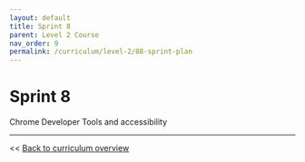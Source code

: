 ```yaml
---
layout: default
title: Sprint 8
parent: Level 2 Course
nav_order: 9
permalink: /curriculum/level-2/08-sprint-plan
---
```


# Sprint 8
Chrome Developer Tools and accessibility

---
<< [Back to curriculum overview](../level-2)